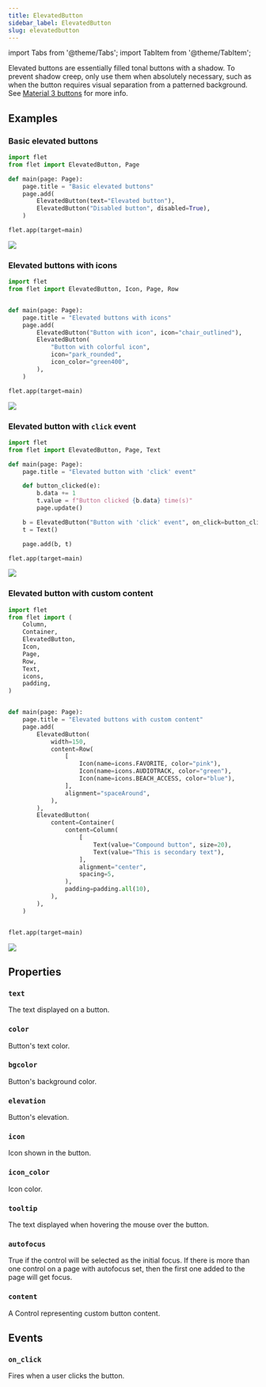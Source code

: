 ```yaml
---
title: ElevatedButton
sidebar_label: ElevatedButton
slug: elevatedbutton
---
```


import Tabs from '@theme/Tabs';
import TabItem from '@theme/TabItem';

Elevated buttons are essentially filled tonal buttons with a shadow. To prevent shadow creep, only use them when absolutely necessary, such as when the button requires visual separation from a patterned background. See [Material 3 buttons](https://m3.material.io/components/buttons/overview) for more info.

## Examples

### Basic elevated buttons

<Tabs groupId="language">
  <TabItem value="python" label="Python" default>

```python
import flet
from flet import ElevatedButton, Page

def main(page: Page):
    page.title = "Basic elevated buttons"
    page.add(
        ElevatedButton(text="Elevated button"),
        ElevatedButton("Disabled button", disabled=True),
    )

flet.app(target=main)
```
  </TabItem>

</Tabs>

<img src="/img/docs/controls/elevated-button/basic-elevated-buttons.png" className="screenshot-40" />

### Elevated buttons with icons

<Tabs groupId="language">
  <TabItem value="python" label="Python" default>

```python
import flet
from flet import ElevatedButton, Icon, Page, Row


def main(page: Page):
    page.title = "Elevated buttons with icons"
    page.add(
        ElevatedButton("Button with icon", icon="chair_outlined"),
        ElevatedButton(
            "Button with colorful icon",
            icon="park_rounded",
            icon_color="green400",
        ),
    )

flet.app(target=main)
```
  </TabItem>

</Tabs>

<img src="/img/docs/controls/elevated-button/elevated-buttons-with-icons.png" className="screenshot-50" />

### Elevated button with `click` event

<Tabs groupId="language">
  <TabItem value="python" label="Python" default>

```python
import flet
from flet import ElevatedButton, Page, Text

def main(page: Page):
    page.title = "Elevated button with 'click' event"

    def button_clicked(e):
        b.data += 1
        t.value = f"Button clicked {b.data} time(s)"
        page.update()

    b = ElevatedButton("Button with 'click' event", on_click=button_clicked, data=0)
    t = Text()

    page.add(b, t)

flet.app(target=main)
```

  </TabItem>

</Tabs>

<img src="/img/docs/controls/elevated-button/elevated-button-with-click-event.gif" className="screenshot-50" />

### Elevated button with custom content 

<Tabs groupId="language">
  <TabItem value="python" label="Python" default>

```python
import flet
from flet import (
    Column,
    Container,
    ElevatedButton,
    Icon,
    Page,
    Row,
    Text,
    icons,
    padding,
)


def main(page: Page):
    page.title = "Elevated buttons with custom content"
    page.add(
        ElevatedButton(
            width=150,
            content=Row(
                [
                    Icon(name=icons.FAVORITE, color="pink"),
                    Icon(name=icons.AUDIOTRACK, color="green"),
                    Icon(name=icons.BEACH_ACCESS, color="blue"),
                ],
                alignment="spaceAround",
            ),
        ),
        ElevatedButton(
            content=Container(
                content=Column(
                    [
                        Text(value="Compound button", size=20),
                        Text(value="This is secondary text"),
                    ],
                    alignment="center",
                    spacing=5,
                ),
                padding=padding.all(10),
            ),
        ),
    )


flet.app(target=main)

```

  </TabItem>
  
</Tabs>

<img src="/img/docs/controls/elevated-button/elevated-buttons-with-custom-content.png" className="screenshot-40" />

## Properties

### `text`

The text displayed on a button.

### `color`

Button's text color.

### `bgcolor`

Button's background color.

### `elevation`

Button's elevation.

### `icon`

Icon shown in the button.

### `icon_color`

Icon color.

### `tooltip`

The text displayed when hovering the mouse over the button.

### `autofocus`

True if the control will be selected as the initial focus. If there is more than one control on a page with autofocus set, then the first one added to the page will get focus.

### `content`

A Control representing custom button content.

## Events

### `on_click`

Fires when a user clicks the button.